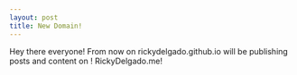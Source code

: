 ```yaml
---
layout: post
title: New Domain!
---
```


Hey there everyone! From now on rickydelgado.github.io will be publishing posts and content on 
! RickyDelgado.me!
